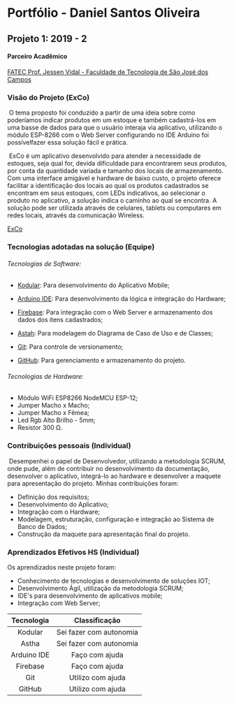 # Portfólio - Daniel Santos Oliveira



## Projeto 1: 2019 - 2



#### Parceiro Acadêmico

[FATEC Prof. Jessen Vidal - Faculdade de Tecnologia de São José dos Campos](http://fatecsjc-prd.azurewebsites.net/)



### Visão do Projeto (ExCo)

​	O tema proposto foi conduzido a partir de uma ideia sobre como poderíamos indicar produtos em um estoque e também cadastrá-los em uma basse de dados para que o usuário interaja via aplicativo, utilizando o módulo ESP-8266 com o Web Server configurando no IDE Arduino foi possívelfazer essa solução fácil e prática.

​	ExCo é um aplicativo desenvolvido para atender a necessidade de estoques, seja qual for, devida dificuldade para encontrarem seus produtos, por conta da quantidade variada e tamanho dos locais de armazenamento. Com uma interface amigável e hardware de baixo custo, o projeto oferece facilitar a identificação dos locais ao qual os produtos cadastrados se encontram em seus estoques, com LEDs indicativos, ao selecionar o produto no aplicativo, a solução indica o caminho ao qual se encontra. A solução pode ser utilizada através de celulares, tablets ou computares em redes locais, através da comunicação Wireless.

[ExCo](https://github.com/danielsantosoliveira/ExCo)



### Tecnologias adotadas na solução (Equipe)



###### Tecnologias de Software:

- [Kodular](https://www.kodular.io/): Para desenvolvimento do Aplicativo Mobile;

- [Arduino IDE](https://www.arduino.cc/en/software): Para desenvolvimento da lógica e integração do Hardware;

- [Firebase](https://firebase.google.com/): Para integração com o Web Server e armazenamento dos dados dos itens cadastrados;

- [Astah](https://astah.net/): Para modelagem do Diagrama de Caso de Uso e de Classes;

- [Git](https://git-scm.com/): Para controle de versionamento;

- [GitHub](https://github.com/): Para gerenciamento e armazenamento do projeto.

  

###### Tecnologias de Hardware:

- Módulo WiFi ESP8266 NodeMCU ESP-12;
- Jumper Macho x Macho;
- Jumper Macho x Fêmea;
- Led Rgb Alto Brilho - 5mm;
- Resistor 300 Ω.



### Contribuições pessoais (Individual)

​	Desempenhei o papel de Desenvolvedor, utilizando a metodologia SCRUM, onde pude, além de contribuir no desenvolvimento da documentação, desenvolver o aplicativo, integrá-lo ao hardware e desenvolver a maquete para apresentação do projeto. Minhas contribuições foram:

- Definição dos requisitos;
- Desenvolvimento do Aplicativo;
- Integração com o Hardware;
- Modelagem, estruturação, configuração e integração ao Sistema de Banco de Dados;
- Construção da maquete para apresentação final do projeto.



### Aprendizados Efetivos HS (Individual)

Os aprendizados neste projeto foram:

- Conhecimento de tecnologias e desenvolvimento de soluções IOT;
- Desenvolvimento Ágil, utilização da metodologia SCRUM;
- IDE's para desenvolvimento de aplicativos mobile;
- Integração com Web Server;



| Tecnologia  |      Classificação      |
| :---------: | :---------------------: |
|   Kodular   | Sei fazer com autonomia |
|    Astha    | Sei fazer com autonomia |
| Arduino IDE |     Faço com ajuda      |
|  Firebase   |     Faço com ajuda      |
|     Git     |    Utilizo com ajuda    |
|   GitHub    |    Utilizo com ajuda    |








